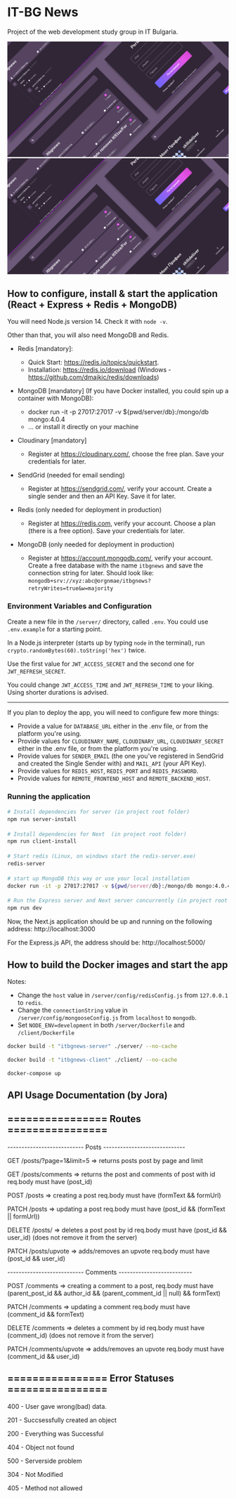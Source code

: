 # IT-BG News

Project of the web development study group in IT Bulgaria.

![itbgnews design](./assets/itbgnews.svg)
<img src="./assets/itbgnews.svg" alt="itbgnews"/>

## How to configure, install & start the application (React + Express + Redis + MongoDB)

You will need Node.js version 14. Check it with `node -v`.

Other than that, you will also need MongoDB and Redis. 
- Redis [mandatory]:
    - Quick Start: https://redis.io/topics/quickstart.
    - Installation: https://redis.io/download (Windows - https://github.com/dmajkic/redis/downloads)


- MongoDB [mandatory] (If you have Docker installed, you could spin up a container with MongoDB):
    - docker run -it -p 27017:27017 -v ${pwd/server/db}:/mongo/db mongo:4.0.4
    - ... or install it directly on your machine


- Cloudinary [mandatory]
    - Register at https://cloudinary.com/, choose the free plan. Save your credentials for later.


- SendGrid (needed for email sending)
   - Register at https://sendgrid.com/, verify your account. Create a single sender and then an API Key. Save it for later.


- Redis (only needed for deployment in production)
  - Register at https://redis.com, verify your account. Choose a plan (there is a free option). Save your credentials for later.


- MongoDB (only needed for deployment in production)
    - Register at https://account.mongodb.com/, verify your account. 
  Create a free database with the name `itbgnews` and save the connection string for later. Should look like: `mongodb+srv://xyz:abc@orgnmae/itbgnews?retryWrites=true&w=majority`


### Environment Variables and Configuration
Create a new file in the `/server/` directory, called `.env`. You could use `.env.example` for a starting point.

In a Node.js interpreter (starts up by typing `node` in the terminal), run `crypto.randomBytes(60).toString('hex')` twice. 

Use the first value for `JWT_ACCESS_SECRET` and the second one for `JWT_REFRESH_SECRET`.

You could change `JWT_ACCESS_TIME` and `JWT_REFRESH_TIME` to your liking. Using shorter durations is advised.

----

If you plan to deploy the app, you will need to configure few more things:
- Provide a value for `DATABASE_URL` either in the .env file, or from the platform you're using.
- Provide values for `CLOUDINARY_NAME`, `CLOUDINARY_URL`, `CLOUDINARY_SECRET` either in the .env file, or from the platform you're using.
- Provide values for `SENDER_EMAIL` (the one you've registered in SendGrid and created the Single Sender with) and `MAIL_API` (your API Key).
- Provide values for `REDIS_HOST`, `REDIS_PORT` and `REDIS_PASSWORD`.
- Provide values for `REMOTE_FRONTEND_HOST` and `REMOTE_BACKEND_HOST`.

### Running the application

```bash
# Install dependencies for server (in project root folder)
npm run server-install

# Install dependencies for Next  (in project root folder)
npm run client-install

# Start redis (Linux, on windows start the redis-server.exe)
redis-server

# start up MongoDB this way or use your local installation
docker run -it -p 27017:27017 -v ${pwd/server/db}:/mongo/db mongo:4.0.4

# Run the Express server and Next server concurrently (in project root folder)
npm run dev
```

Now, the Next.js application should be up and running on the following address: http://localhost:3000

For the Express.js API, the address should be: http://localhost:5000/

## How to build the Docker images and start the app

Notes: 
- Change the `host` value in `/server/config/redisConfig.js` from `127.0.0.1` to `redis`.
- Change the `connectionString` value in `/server/config/mongooseConfig.js` from `localhost` to `mongodb`.
- Set `NODE_ENV=development` in both `/server/Dockerfile` and `/client/Dockerfile`
```bash
docker build -t "itbgnews-server" ./server/ --no-cache
```

```bash
docker build -t "itbgnews-client" ./client/ --no-cache
```

```bash
docker-compose up
```

## API Usage Documentation (by Jora)

## ================ Routes ================

--------------------------- Posts -----------------------------

GET      /posts/?page=1&limit=5 => returns posts post by page and limit

GET      /posts/comments => returns the post and comments of post with id req.body must have (post_id)

POST     /posts => creating a post req.body must have (formText && formUrl)

PATCH    /posts => updating a post req.body must have (post_id && (formText || formUrl))

DELETE   /posts/ => deletes a post post by id req.body must have (post_id && user_id) (does not remove it from the server)

PATCH    /posts/upvote => adds/removes an upvote req.body must have (post_id && user_id)

--------------------------- Comments --------------------------

POST     /comments => creating a comment to a post, req.body must have (parent_post_id && author_id && (parent_comment_id || null) && formText)

PATCH    /comments => updating a comment req.body must have (comment_id && formText)

DELETE   /comments => deletes a comment by id req.body must have (comment_id) (does not remove it from the server)

PATCH    /comments/upvote => adds/removes an upvote req.body must have (comment_id && user_id)

## ================ Error Statuses ================
400 - User gave wrong(bad) data.

201 - Succsessfully created an object

200 - Everything was Successful

404 - Object not found

500 - Serverside problem

304 - Not Modified

405 - Method not allowed
